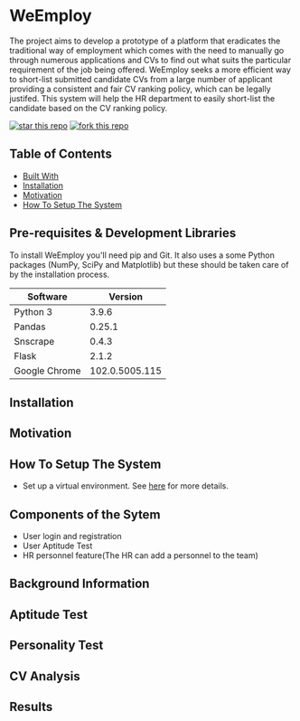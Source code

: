 # WeEmploy

The project aims to develop a prototype of a platform that eradicates the traditional way of employment which comes with the need to manually go through numerous applications and CVs to find out what suits the particular requirement of the job being offered. WeEmploy seeks a more efficient way to short-list submitted candidate CVs from a large number of applicant providing a consistent and fair CV ranking policy, which can be legally justifed. This system will help the HR department to easily short-list the candidate based on the CV ranking policy.

[![star this repo](https://githubbadges.com/star.svg?user=philkam&repo=AI_Personality-Prediction-System-Through-CV-Analysis&style=default&color=fff&background=4c3)](https://github.com/philkam/AI_Personality-Prediction-System-Through-CV-Analysis)
[![fork this repo](https://githubbadges.com/fork.svg?user=philkam&repo=AI_Personality-Prediction-System-Through-CV-Analysis&style=default&color=fff&background=4c3)](https://github.com/philkam/AI_Personality-Prediction-System-Through-CV-Analysis/fork)

## Table of Contents
* [Built With](#installation)
* [Installation](#installation)
* [Motivation](#motivation)
* [How To Setup The System](#how-to-set-up-the-system)


## Pre-requisites & Development Libraries


To install WeEmploy you'll need pip and Git. It also uses a some Python packages (NumPy, SciPy and Matplotlib) but these should be taken care of by the installation process.

| Software | Version |
| ------ | ------ |
| Python 3 | 3.9.6 |
| Pandas | 0.25.1 |
| Snscrape | 0.4.3 |
| Flask | 2.1.2 |
| Google Chrome | 102.0.5005.115 |



## Installation



## Motivation


## How To Setup The System
* Set up a virtual environment. See [here](https://packaging.python.org/en/latest/guides/installing-using-pip-and-virtual-environments) for more details.


## Components of the Sytem
* User login and registration
* User Aptitude Test
* HR personnel feature(The HR can add a personnel to the team)


## Background Information


## Aptitude Test


## Personality Test


## CV Analysis


## Results
